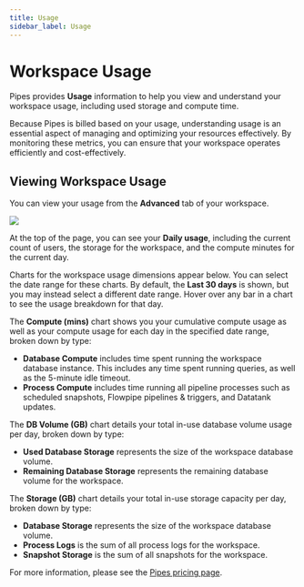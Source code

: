 ```yaml
---
title: Usage
sidebar_label: Usage
---
```


# Workspace Usage

Pipes provides **Usage** information to help you view and understand your workspace usage, including used storage and compute time. 

Because Pipes is billed based on your usage, understanding usage is
an essential aspect of managing and optimizing your resources effectively. By monitoring these metrics, you can ensure that your workspace operates efficiently and cost-effectively.



## Viewing Workspace Usage

You can view your usage from the **Advanced** tab of your workspace. 

<img src="/images/docs/pipes/pipes_workspace_usage_v2.png" />
<br />

At the top of the page, you can see your **Daily usage**, including the current count of users, the storage for the workspace, and the compute minutes for the current day.

Charts for the workspace usage dimensions appear below.  You can select the date range for these charts.  By default, the **Last 30 days** is shown, but you may instead select a different date range.  Hover over any bar in a chart to see the usage breakdown for that day.

The **Compute (mins)** chart shows you your cumulative compute usage as well as your compute usage for each day in the specified date range, broken down by type:
- **Database Compute** includes time spent running the workspace database instance.  This includes any time spent running queries, as well as the 5-minute idle timeout.
- **Process Compute** includes time running all pipeline processes such as scheduled snapshots, Flowpipe pipelines & triggers, and Datatank updates.

The **DB Volume (GB)** chart details your total in-use database volume usage per day, broken down by type:
- **Used Database Storage** represents the size of the workspace database volume.
- **Remaining Database Storage** represents the remaining database volume for the workspace.

The **Storage (GB)** chart details your total in-use storage capacity per day, broken down by type:
- **Database Storage** represents the size of the workspace database volume.
- **Process Logs** is the sum of all process logs for the workspace.
- **Snapshot Storage** is the sum of all snapshots for the workspace.

For more information, please see the [Pipes pricing page](/pipes/pricing).